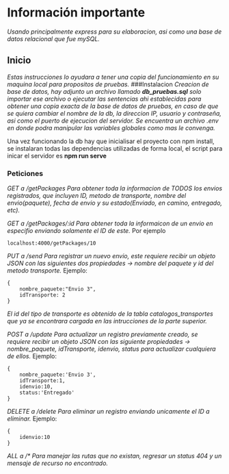 # Información importante
_Usando principalmente express para su elaboracion, asi como una base de datos relacional que fue mySQL._
## Inicio
_Estas instrucciones lo ayudara a tener una copia del funcionamiento en su maquina local para propositos de pruebas._
###Instalacion
_Creacion de base de datos, hay adjunto un archivo llamado **db_pruebas.sql** solo importar ese archivo o ejecutar las sentencias ahi establecidas para obtener una copia exacta de la base de datos de pruebas, en caso de que se quiera cambiar el nombre de la db, la direccion IP, usuario y contraseña, asi como el puerto de ejecucion del servidor. Se encuentra un archivo .env en donde podra manipular las variables globales como mas le convenga._

Una vez funcionando la db hay que inicialisar el proyecto con npm install, se instalaran todas las dependencias utilizadas de forma local, el script para inicar el servidor es **npm run serve**

### Peticiones
_GET a /getPackages Para obtener toda la informacion de TODOS los envios registrados, que incluyen ID, metodo de transporte, nombre del envio(paquete), fecha de envio y su estado(Enviado, en camino, entregado, etc)._

_GET a /getPackages/:id Para obtener toda la informaicon de un envio en especifio enviando solamente el ID de este._
Por ejemplo

```
localhost:4000/getPackages/10
```

_PUT a /send Para registrar un nuevo envio, este requiere recibir un objeto JSON con las siguientes dos propiedades -> nombre del paquete y id del metodo transporte._
Ejemplo:

```
{
    nombre_paquete:"Envio 3",
    idTransporte: 2
}
```

_El id del tipo de transporte es obtenido de la tabla catalogos_transportes que ya se encontrara cargada en las intrucciones de la parte superior._

_POST a /update Para actualizar un registro previamente creado, se requiere recibir un objeto JSON con las siguiente propiedades -> nombre_paquete, idTransporte, idenvio, status para actualizar cualquiera de ellos._
Ejemplo:

```
{
    nombre_paquete:'Envio 3',
    idTransporte:1,
    idenvio:10,
    status:'Entregado'
}
```

_DELETE a /delete Para eliminar un registro enviando unicamente el ID a eliminar._
Ejemplo:

```
{
    idenvio:10
}
```

_ALL a /* Para manejar las rutas que no existan, regresar un status 404 y un mensaje de recurso no encontrado._
